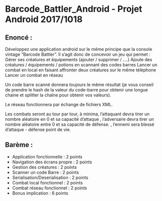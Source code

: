 # Barcode_Battler_Android - Projet Android 2017/1018

## Enoncé :

Développez une application android sur le même principe que la console vintage “Barcode Battler”. 
Il s’agit donc de concevoir un jeu qui permet :
Gérer ses créatures et équipements (ajouter / supprimer / ….)
Ajoute des créatures / équipements / potions  en scannant des codes barres
Lancer un combat en local en faisant affronter deux créatures sur le même téléphone
Lancer un combat en réseau 



Un code barre scanné donnera toujours le même résultat (je vous conseil de prendre le hash de la valeur du code-barre pour obtenir une longue chaine et splitter la chaîne pour obtenir vos valeurs).

Le réseau fonctionnera par échange de fichiers XML.

Les combats seront au tour par tour, à minima, l’attaquant devra tirer un nombre aléatoire en 0 et sa capacité d’attaque , l’adversaire devra tirer un nombre aléatoire entre 0 et sa capacité de défense. , l’ennemi sera blessé d’attaque - défense point de vie.


## Barème : 

- Application fonctionnelle      : 2 points 
- Navigation des écrans propre : 2 points
- Gestion des créatures      : 2 points 
- Scanner un code Barre      : 2 points 
- Serialisation/Deserialisation      : 2 points 
- Combat local fonctionnel      : 2 points 
- Combat réseau fonctionnel     : 2 points
- Bonus implication           : 6 points
